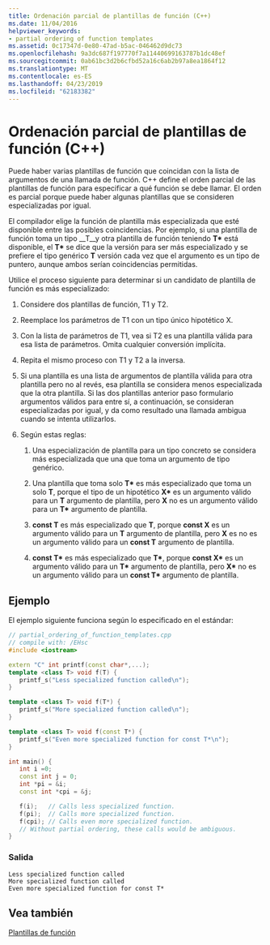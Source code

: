 ```yaml
---
title: Ordenación parcial de plantillas de función (C++)
ms.date: 11/04/2016
helpviewer_keywords:
- partial ordering of function templates
ms.assetid: 0c17347d-0e80-47ad-b5ac-046462d9dc73
ms.openlocfilehash: 9a3dc687f197770f7a11440699163787b1dc48ef
ms.sourcegitcommit: 0ab61bc3d2b6cfbd52a16c6ab2b97a8ea1864f12
ms.translationtype: MT
ms.contentlocale: es-ES
ms.lasthandoff: 04/23/2019
ms.locfileid: "62183382"
---
```

# <a name="partial-ordering-of-function-templates-c"></a>Ordenación parcial de plantillas de función (C++)

Puede haber varias plantillas de función que coincidan con la lista de argumentos de una llamada de función. C++ define el orden parcial de las plantillas de función para especificar a qué función se debe llamar. El orden es parcial porque puede haber algunas plantillas que se consideren especializadas por igual.

El compilador elige la función de plantilla más especializada que esté disponible entre las posibles coincidencias. Por ejemplo, si una plantilla de función toma un tipo __T__y otra plantilla de función teniendo __T\*__  está disponible, el __T\*__  se dice que la versión para ser más especializado y se prefiere el tipo genérico __T__ versión cada vez que el argumento es un tipo de puntero, aunque ambos serían coincidencias permitidas.

Utilice el proceso siguiente para determinar si un candidato de plantilla de función es más especializado:

1. Considere dos plantillas de función, T1 y T2.

1. Reemplace los parámetros de T1 con un tipo único hipotético X.

1. Con la lista de parámetros de T1, vea si T2 es una plantilla válida para esa lista de parámetros. Omita cualquier conversión implícita.

1. Repita el mismo proceso con T1 y T2 a la inversa.

1. Si una plantilla es una lista de argumentos de plantilla válida para otra plantilla pero no al revés, esa plantilla se considera menos especializada que la otra plantilla. Si las dos plantillas anterior paso formulario argumentos válidos para entre sí, a continuación, se consideran especializadas por igual, y da como resultado una llamada ambigua cuando se intenta utilizarlos.

1. Según estas reglas:

   1. Una especialización de plantilla para un tipo concreto se considera más especializada que una que toma un argumento de tipo genérico.

   1. Una plantilla que toma solo __T\*__  es más especializado que toma un solo __T__, porque el tipo de un hipotético __X\*__  es un argumento válido para un __T__ argumento de plantilla, pero __X__ no es un argumento válido para un __T\*__  argumento de plantilla.

   1. __const T__ es más especializado que __T__, porque __const X__ es un argumento válido para un __T__ argumento de plantilla, pero __X__ es no es un argumento válido para un __const T__ argumento de plantilla.

   1. __const T\*__  es más especializado que __T\*__, porque __const X\*__  es un argumento válido para un __T\*__  argumento de plantilla, pero __X\*__  no es un argumento válido para un __const T\*__  argumento de plantilla.

## <a name="example"></a>Ejemplo

El ejemplo siguiente funciona según lo especificado en el estándar:

```cpp
// partial_ordering_of_function_templates.cpp
// compile with: /EHsc
#include <iostream>

extern "C" int printf(const char*,...);
template <class T> void f(T) {
   printf_s("Less specialized function called\n");
}

template <class T> void f(T*) {
   printf_s("More specialized function called\n");
}

template <class T> void f(const T*) {
   printf_s("Even more specialized function for const T*\n");
}

int main() {
   int i =0;
   const int j = 0;
   int *pi = &i;
   const int *cpi = &j;

   f(i);   // Calls less specialized function.
   f(pi);  // Calls more specialized function.
   f(cpi); // Calls even more specialized function.
   // Without partial ordering, these calls would be ambiguous.
}
```

### <a name="output"></a>Salida

```Output
Less specialized function called
More specialized function called
Even more specialized function for const T*
```

## <a name="see-also"></a>Vea también

[Plantillas de función](../cpp/function-templates.md)
